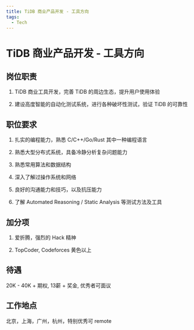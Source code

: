 ```yaml
---
title: TiDB 商业产品开发 - 工具方向
tags:
  - Tech
---
```


# TiDB 商业产品开发 - 工具方向

## 岗位职责

1. TiDB 商业工具开发，完善 TiDB 的周边生态，提升用户使用体验

2. 建设高度智能的自动化测试系统，进行各种破坏性测试，验证 TiDB 的可靠性

## 职位要求

1. 扎实的编程能力，熟悉 C/C++/Go/Rust 其中一种编程语言

2. 熟悉大型分布式系统，具备冷静分析复杂问题能力

3. 熟悉常用算法和数据结构

4. 深入了解过操作系统和网络

5. 良好的沟通能力和技巧，以及抗压能力

6. 了解 Automated Reasoning / Static Analysis 等测试方法及工具

## 加分项

1. 爱折腾，强烈的 Hack 精神

2. TopCoder, Codeforces 黄色以上

## 待遇

20K - 40K + 期权, 13薪 + 奖金, 优秀者可面议

## 工作地点

北京，上海，广州，杭州，特别优秀可 remote
